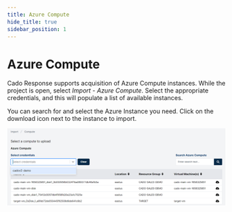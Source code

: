 ```yaml
---
title: Azure Compute
hide_title: true
sidebar_position: 1
---
```


# Azure Compute

Cado Response supports acquisition of Azure Compute instances. While the project is open, select *Import - Azure Compute*. Select the appropriate credentials, and this will populate a list of available instances.

You can search for and select the Azure Instance you need. Click on the download icon next to the instance to import.

![Azure Compute Import](/img/azure-compute.png)



